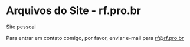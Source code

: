 # Arquivos do Site - rf.pro.br

Site pessoal

Para entrar em contato comigo, por favor, enviar e-mail para rf@rf.pro.br
